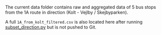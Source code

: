 The current data folder contains raw and aggregated data of 5 bus stops from the 1A route in direction (Kolt - Vejlby / Skejbyparken). 

A full `1A_from_kolt_filtered.csv` is also located here after running [subset_direction.py](src/process_data/subset_direction.py) but is not pushed to Git.